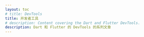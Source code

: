 ```yaml
---
layout: toc
# title: DevTools
title: 开发者工具
# description: Content covering the Dart and Flutter DevTools.
description: Dart 和 Flutter 的 DevTools 的系列文章
---
```

